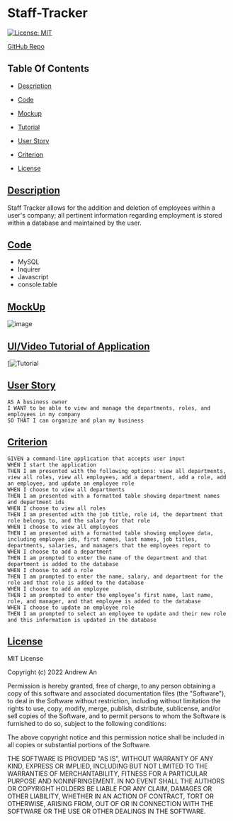 # Staff-Tracker

[![License: MIT](https://img.shields.io/badge/License-MIT-blue.svg)](https://opensource.org/licenses/MIT)

[GitHub Repo](https://github.com/AndyAn7/Staff-Tracker)

## Table Of Contents
- [Description](#description)

- [Code](#code)

- [Mockup](#mockup)

- [Tutorial](#tutorial)

- [User Story](#user)

- [Criterion](#crit)

- [License](#license)

## [Description](#description)
<a name="description"></a>
Staff Tracker allows for the addition and deletion of employees within a user's company; all pertinent information regarding employment is stored within a database and maintained by the user.

## [Code](#code)
<a name="code"></a>
- MySQL
- Inquirer
- Javascript
- console.table

## [MockUp](#mockup)
<a name="mockup"></a>
![image]()

## [UI/Video Tutorial of Application](#tutorial)
<a name="tutorial"></a>
[![Tutorial]()

## [User Story](#user)
<a name="user"></a>

```
AS A business owner
I WANT to be able to view and manage the departments, roles, and employees in my company
SO THAT I can organize and plan my business
```

## [Criterion](#crit)
<a name="crit"></a>

```
GIVEN a command-line application that accepts user input
WHEN I start the application
THEN I am presented with the following options: view all departments, view all roles, view all employees, add a department, add a role, add an employee, and update an employee role
WHEN I choose to view all departments
THEN I am presented with a formatted table showing department names and department ids
WHEN I choose to view all roles
THEN I am presented with the job title, role id, the department that role belongs to, and the salary for that role
WHEN I choose to view all employees
THEN I am presented with a formatted table showing employee data, including employee ids, first names, last names, job titles, departments, salaries, and managers that the employees report to
WHEN I choose to add a department
THEN I am prompted to enter the name of the department and that department is added to the database
WHEN I choose to add a role
THEN I am prompted to enter the name, salary, and department for the role and that role is added to the database
WHEN I choose to add an employee
THEN I am prompted to enter the employee’s first name, last name, role, and manager, and that employee is added to the database
WHEN I choose to update an employee role
THEN I am prompted to select an employee to update and their new role and this information is updated in the database 
```

## [License](#license)
<a name="license"></a>
MIT License

Copyright (c) 2022 Andrew An

Permission is hereby granted, free of charge, to any person obtaining a copy
of this software and associated documentation files (the "Software"), to deal
in the Software without restriction, including without limitation the rights
to use, copy, modify, merge, publish, distribute, sublicense, and/or sell
copies of the Software, and to permit persons to whom the Software is
furnished to do so, subject to the following conditions:

The above copyright notice and this permission notice shall be included in all
copies or substantial portions of the Software.

THE SOFTWARE IS PROVIDED "AS IS", WITHOUT WARRANTY OF ANY KIND, EXPRESS OR
IMPLIED, INCLUDING BUT NOT LIMITED TO THE WARRANTIES OF MERCHANTABILITY,
FITNESS FOR A PARTICULAR PURPOSE AND NONINFRINGEMENT. IN NO EVENT SHALL THE
AUTHORS OR COPYRIGHT HOLDERS BE LIABLE FOR ANY CLAIM, DAMAGES OR OTHER
LIABILITY, WHETHER IN AN ACTION OF CONTRACT, TORT OR OTHERWISE, ARISING FROM,
OUT OF OR IN CONNECTION WITH THE SOFTWARE OR THE USE OR OTHER DEALINGS IN THE
SOFTWARE.
